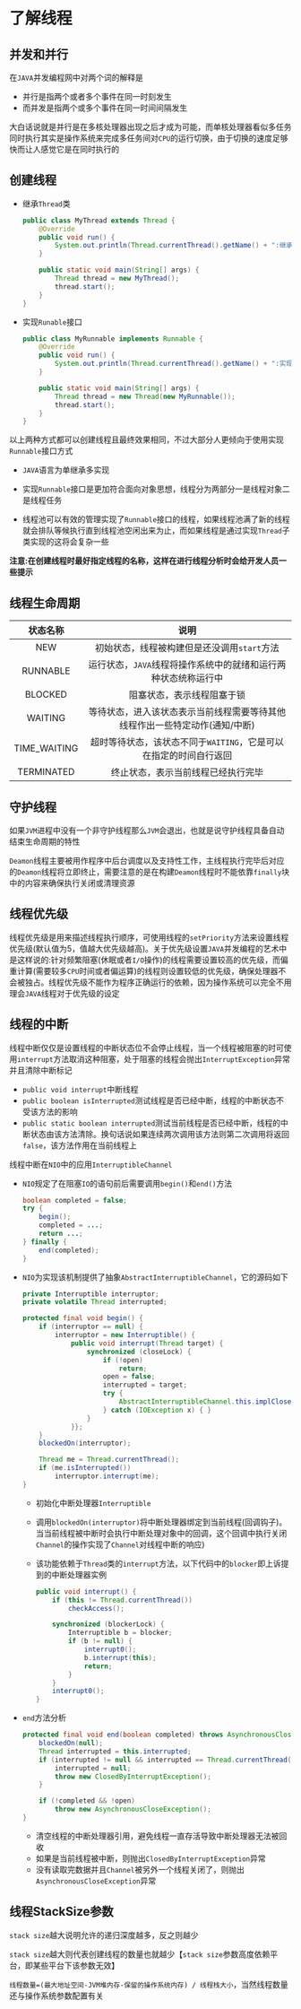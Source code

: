  

#  了解线程



## 并发和并行

在`JAVA`并发编程网中对两个词的解释是

- 并行是指两个或者多个事件在同一时刻发生
- 而并发是指两个或多个事件在同一时间间隔发生

大白话说就是并行是在多核处理器出现之后才成为可能，而单核处理器看似多任务同时执行其实是操作系统来完成多任务间对`CPU`的运行切换，由于切换的速度足够快而让人感觉它是在同时执行的

## 创建线程

  - 继承`Thread`类

    ```java
    public class MyThread extends Thread {
        @Override
        public void run() {
            System.out.println(Thread.currentThread().getName() + ":继承Thread类方式创建线程");
        }
    
        public static void main(String[] args) {
            Thread thread = new MyThread();
            thread.start();
        }
    }
    ```

  - 实现`Runable`接口

    ```java
    public class MyRunnable implements Runnable {
        @Override
        public void run() {
            System.out.println(Thread.currentThread().getName() + ":实现Runnable接口方式创建线程");
        }
    
        public static void main(String[] args) {
            Thread thread = new Thread(new MyRunnable());
            thread.start();
        }
    }
    ```

  以上两种方式都可以创建线程且最终效果相同，不过大部分人更倾向于使用实现`Runnable`接口方式

  - `JAVA`语言为单继承多实现

  - 实现`Runnable`接口是更加符合面向对象思想，线程分为两部分一是线程对象二是线程任务
  - 线程池可以有效的管理实现了`Runnable`接口的线程，如果线程池满了新的线程就会排队等候执行直到线程池空闲出来为止，而如果线程是通过实现`Thread`子类实现的这将会复杂一些

  **注意:在创建线程时最好指定线程的名称，这样在进行线程分析时会给开发人员一些提示**

## 线程生命周期

|   状态名称   |                             说明                             |
| :----------: | :----------------------------------------------------------: |
|     NEW      |         初始状态，线程被构建但是还没调用`start`方法          |
|   RUNNABLE   | 运行状态，`JAVA`线程将操作系统中的就绪和运行两种状态统称运行中 |
|   BLOCKED    |                  阻塞状态，表示线程阻塞于锁                  |
|   WAITING    | 等待状态，进入该状态表示当前线程需要等待其他线程作出一些特定动作(通知/中断) |
| TIME_WAITING | 超时等待状态，该状态不同于`WAITING`，它是可以在指定的时间自行返回 |
|  TERMINATED  |              终止状态，表示当前线程已经执行完毕              |

## 守护线程

如果`JVM`进程中没有一个非守护线程那么`JVM`会退出，也就是说守护线程具备自动结束生命周期的特性

`Deamon`线程主要被用作程序中后台调度以及支持性工作，主线程执行完毕后对应的`Deamon`线程将立即终止，需要注意的是在构建`Deamon`线程时不能依靠`finally`块中的内容来确保执行关闭或清理资源

## 线程优先级

线程优先级是用来描述线程执行顺序，可使用线程的`setPriority`方法来设置线程优先级(默认值为5，值越大优先级越高)。关于优先级设置`JAVA`并发编程的艺术中是这样说的:针对频繁阻塞(休眠或者`I/O`操作)的线程需要设置较高的优先级，而偏重计算(需要较多`CPU`时间或者偏运算)的线程则设置较低的优先级，确保处理器不会被独占。线程优先级不能作为程序正确运行的依赖，因为操作系统可以完全不用理会`JAVA`线程对于优先级的设定

## 线程的中断

线程中断仅仅是设置线程的中断状态位不会停止线程，当一个线程被阻塞的时可使用`interrupt`方法取消这种阻塞，处于阻塞的线程会抛出`InterruptException`异常并且清除中断标记

- `public void interrupt`中断线程
- `public boolean isInterrupted`测试线程是否已经中断，线程的中断状态不受该方法的影响
- `public static boolean interrupted`测试当前线程是否已经中断，线程的中断状态由该方法清除。换句话说如果连续两次调用该方法则第二次调用将返回`false`，该方法作用在当前线程上

线程中断在`NIO`中的应用`InterruptibleChannel`

- `NIO`规定了在阻塞`IO`的语句前后需要调用`begin()`和`end()`方法

  ```java
  boolean completed = false;
  try {
      begin();
      completed = ...;    
      return ...;         
  } finally {
      end(completed);
  }
  ```

- `NIO`为实现该机制提供了抽象`AbstractInterruptibleChannel`，它的源码如下

  ```java
  private Interruptible interruptor;
  private volatile Thread interrupted;
  
  protected final void begin() {
      if (interruptor == null) {
          interruptor = new Interruptible() {
              public void interrupt(Thread target) {
                  synchronized (closeLock) {
                      if (!open)
                          return;
                      open = false;
                      interrupted = target;
                      try {
                          AbstractInterruptibleChannel.this.implCloseChannel();
                      } catch (IOException x) { }
                  }
              }};
      }
      blockedOn(interruptor);
  
      Thread me = Thread.currentThread();
      if (me.isInterrupted())
          interruptor.interrupt(me);
  }
  ```

  - 初始化中断处理器`Interruptible`

  - 调用`blockedOn(interruptor)`将中断处理器绑定到当前线程(回调钩子)。当当前线程被中断时会执行中断处理对象中的回调，这个回调中执行关闭`Channel`的操作实现了`Channel`对线程中断的响应)

  - 该功能依赖于`Thread`类的`interrupt`方法，以下代码中的`blocker`即上诉提到的中断处理器实例

    ```java
    public void interrupt() {
        if (this != Thread.currentThread())
            checkAccess();
    
        synchronized (blockerLock) {
            Interruptible b = blocker;
            if (b != null) {
                interrupt0();           
                b.interrupt(this);
                return;
            }
        }
        interrupt0();
    }
    ```

- `end`方法分析

  ```java
  protected final void end(boolean completed) throws AsynchronousCloseException {
      blockedOn(null);
      Thread interrupted = this.interrupted;
      if (interrupted != null && interrupted == Thread.currentThread()) {
          interrupted = null;
          throw new ClosedByInterruptException();
      }
  
      if (!completed && !open)
          throw new AsynchronousCloseException();
  }
  ```

  - 清空线程的中断处理器引用，避免线程一直存活导致中断处理器无法被回收
  - 如果是当前线程被中断，则抛出`ClosedByInterruptException`异常
  - 没有读取完数据并且`Channel`被另外一个线程关闭了，则抛出`AsynchronousCloseException`异常

## 线程StackSize参数

`stack size`越大说明允许的递归深度越多，反之则越少

`stack size`越大则代表创建线程的数量也就越少【`stack size`参数高度依赖平台，即某些平台下该参数无效】

`线程数量=(最大地址空间-JVM堆内存-保留的操作系统内存) / 线程栈大小`，当然线程数量还与操作系统参数配置有关



